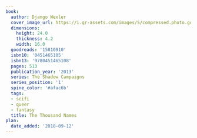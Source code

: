 ```yaml
---
book:
  author: Django Wexler
  cover_image_url: https://i.gr-assets.com/images/S/compressed.photo.goodreads.com/books/1355441268l/15810910._SX98_.jpg
  dimensions:
    height: 24.0
    thickness: 4.2
    width: 16.0
  goodreads: '15810910'
  isbn10: '0451465105'
  isbn13: '9780451465108'
  pages: 513
  publication_year: '2013'
  series: The Shadow Campaigns
  series_position: '1'
  spine_color: '#afac6b'
  tags:
  - scifi
  - queer
  - fantasy
  title: The Thousand Names
plan:
  date_added: '2018-09-12'
---
```

